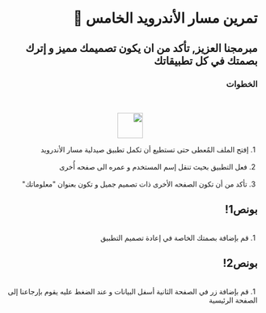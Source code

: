 <div dir = "rtl">

# تمرين مسار الأندرويد الخامس 💚
## مبرمجنا العزيز, تأكد من ان يكون تصميمك مميز و إترك بصمتك في كل تطبيقاتك
### الخطوات 
<br>
<p align="center">
<img src = "https://media.discordapp.net/attachments/733045978461896770/757021576418820176/unknown.png" width = "50 px" margin="auto"/>
<br>

&#x202b; 1. إفتح الملف المُعطى حتى تستطيع أن تكمل تطبيق صيدلية مسار الأندرويد 
<br>
<br>
&#x202b; 2. فعل التطبيق بحيث تنقل إسم المستخدم و عمره الى صفحه أُخرى  
<br>
&#x202b; 3. تأكد من أن تكون الصفحه الأخرى ذات تصميم جميل و تكون بعنوان "معلوماتك" 
<br>
 ## بونص1!
<br>
&#x202b; 1. قم بإضافة بصمتك الخاصة في إعادة تصميم التطبيق
<br>


## بونص2!
<br>
&#x202b; 1. قم بإضافة زر في الصفحة الثانية أسفل البيانات و عند الضغط عليه يقوم بإرجاعنا إلى الصفحة الرئيسية

<br>
<br>
</div>
